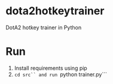 # dota2hotkeytrainer
DotA2 hotkey trainer in Python

# Run
1. Install requirements using pip
2. ```cd src`` and run ```python trainer.py```

